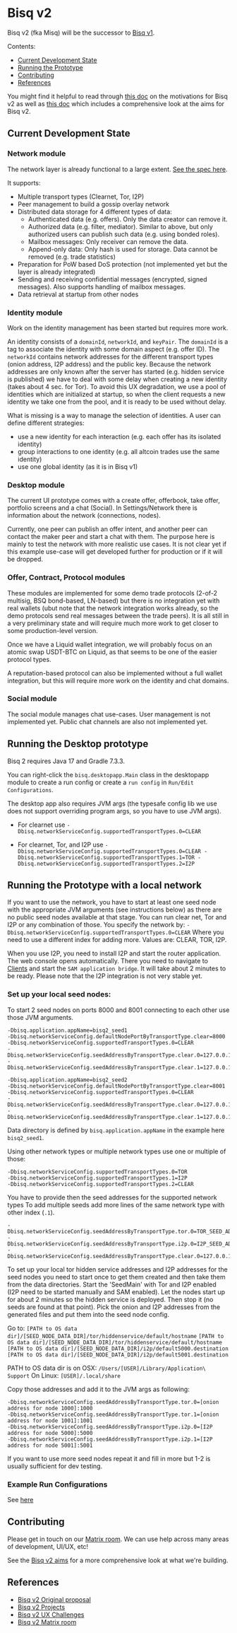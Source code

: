 # Bisq v2

Bisq v2 (fka Misq) will be the successor to [Bisq v1](https://github.com/bisq-network/bisq).

Contents:
- [Current Development State](#current-development-state)
- [Running the Prototype](#running-the-desktop-prototype)
- [Contributing](#contributing)
- [References](#references)

You might find it helpful to read through [this doc](./docs/motivations.md) on the motivations for Bisq v2 as well as [this doc](./docs/aims.md) which includes a comprehensive look at the aims for Bisq v2.

## Current Development State

### Network module

The network layer is already functional to a large extent. [See the spec here](https://github.com/bisq-network/bisq2/blob/main/network/src/main/java/bisq/network/specification.md).

It supports:
- Multiple transport types (Clearnet, Tor, I2P)
- Peer management to build a gossip overlay network
- Distributed data storage for 4 different types of data:
  - Authenticated data (e.g. offers). Only the data creator can remove it.
  - Authorized data (e.g. filter, mediator). Similar to above, but only authorized users can publish such data (e.g. using bonded roles).
  - Mailbox messages: Only receiver can remove the data.
  - Append-only data: Only hash is used for storage. Data cannot be removed (e.g. trade statistics)
- Preparation for PoW based DoS protection (not implemented yet but the layer is already integrated)
- Sending and receiving confidential messages (encrypted, signed messages). Also supports handling of mailbox messages.
- Data retrieval at startup from other nodes

### Identity module

Work on the identity management has been started but requires more work.

An identity consists of a `domainId`, `networkId`, and `keyPair`. The `domainId` is a tag to associate the identity with some domain aspect (e.g. offer ID). The `networkId` contains network addresses for the different transport types (onion address, I2P address) and the public key. 
Because the network addresses are only known after the server has started (e.g. hidden service is published) we have to deal with some delay when creating a new identity (takes about 4 sec. for Tor). To avoid this UX degradation, we use a pool of identities which are initialized at startup, so when the client requests a new identity we take one from the pool, and it is ready to be used without delay. 

What is missing is a way to manage the selection of identities. A user can define different strategies:
- use a new identity for each interaction (e.g. each offer has its isolated identity)
- group interactions to one identity (e.g. all altcoin trades use the same identity)
- use one global identity (as it is in Bisq v1)  

### Desktop module
The current UI prototype comes with a create offer, offerbook, take offer, portfolio screens and a chat (Social).
In Settings/Network there is information about the network (connections, nodes).

Currently, one peer can publish an offer intent, and another peer can contact the maker peer and start a chat with them. The purpose here is mainly to test the network with more realistic use cases. It is not clear yet if this example use-case will get developed further for production or if it will be dropped.

### Offer, Contract, Protocol modules
These modules are implemented for some demo trade protocols (2-of-2 multisig, BSQ bond-based, LN-based) but there is no integration yet with real wallets (ubut note that the network integration works already, so the demo protocols send real messages between the trade peers). It is all still in a very preliminary state and will require much more work to get closer to some production-level version. 

Once we have a Liquid wallet integration, we will probably focus on an atomic swap USDT-BTC on Liquid, as that seems to be one of the easier protocol types.

A reputation-based protocol can also be implemented without a full wallet integration, but this will require more work on the identity and chat domains.

### Social module
The social module manages chat use-cases. User management is not implemented yet. Public chat channels are also not implemented yet. 


## Running the Desktop prototype

Bisq 2 requires Java 17 and Gradle 7.3.3.

You can right-click the `bisq.desktopapp.Main` class in the desktopapp module to create a run config or create
a `run config` in `Run/Edit Configurations`.

The desktop app also requires JVM args (the typesafe config lib we use does not support overriding program args, so you
have to use JVM args).
- For clearnet use
  `-Dbisq.networkServiceConfig.supportedTransportTypes.0=CLEAR`

- For clearnet, Tor, and I2P use
  `-Dbisq.networkServiceConfig.supportedTransportTypes.0=CLEAR -Dbisq.networkServiceConfig.supportedTransportTypes.1=TOR -Dbisq.networkServiceConfig.supportedTransportTypes.2=I2P`

## Running the Prototype with a local network
If you want to use the network, you have to start at least one seed node with the appropriate JVM arguments (see instructions below) as there are no public seed nodes available at that stage. You can run clear net, Tor and I2P or any combination of those.
You specify the network by:
`-Dbisq.networkServiceConfig.supportedTransportTypes.0=CLEAR`
Where you need to use a different index for adding more. Values are: CLEAR, TOR, I2P.

When you use I2P, you need to install I2P and start the router application. The web console opens automatically. There you  need to navigate to [Clients](http://127.0.0.1:7657/configclients) and start the `SAM application bridge`. It will take about 2 minutes to be ready.
Please note that the I2P integration is not very stable yet. 

### Set up your local seed nodes:

To start 2 seed nodes on ports 8000 and 8001 connecting to each other use those JVM arguments.
```
-Dbisq.application.appName=bisq2_seed1 
-Dbisq.networkServiceConfig.defaultNodePortByTransportType.clear=8000 
-Dbisq.networkServiceConfig.supportedTransportTypes.0=CLEAR 
-Dbisq.networkServiceConfig.seedAddressByTransportType.clear.0=127.0.0.1:8000 
-Dbisq.networkServiceConfig.seedAddressByTransportType.clear.1=127.0.0.1:8001 

-Dbisq.application.appName=bisq2_seed2 
-Dbisq.networkServiceConfig.defaultNodePortByTransportType.clear=8001 
-Dbisq.networkServiceConfig.supportedTransportTypes.0=CLEAR 
-Dbisq.networkServiceConfig.seedAddressByTransportType.clear.0=127.0.0.1:8000 
-Dbisq.networkServiceConfig.seedAddressByTransportType.clear.1=127.0.0.1:8001 
```
Data directory is defined by `bisq.application.appName` in the example here `bisq2_seed1`.

Using other network types or multiple network types use one or multiple of those:
```
-Dbisq.networkServiceConfig.supportedTransportTypes.0=TOR 
-Dbisq.networkServiceConfig.supportedTransportTypes.1=I2P 
-Dbisq.networkServiceConfig.supportedTransportTypes.2=CLEAR 
```

You have to provide then the seed addresses for the supported network types
To add multiple seeds add more lines of the same network type with other index (`.1`).
```
-Dbisq.networkServiceConfig.seedAddressByTransportType.tor.0=TOR_SEED_ADDRESS:8000 
-Dbisq.networkServiceConfig.seedAddressByTransportType.i2p.0=I2P_SEED_ADDRESS:5000 
-Dbisq.networkServiceConfig.seedAddressByTransportType.clear.0=127.0.0.1:8000 
```

To set up your local tor hidden service addresses and I2P addresses for the seed nodes you need to start once to get
them created and then take them from the data directories.
Start the 'SeedMain' with Tor and I2P enabled (I2P need to be started manually and SAM enabled).
Let the nodes start up for about 2 minutes so the hidden service is deployed. Then stop it (no seeds are found at that
point).
Pick the onion and I2P addresses from the generated files and put them into the seed node config.

Go to:
`[PATH to OS data dir]/[SEED_NODE_DATA_DIR]/tor/hiddenservice/default/hostname`
`[PATH to OS data dir]/[SEED_NODE_DATA_DIR]/tor/hiddenservice/default/hostname`
`[PATH to OS data dir]/[SEED_NODE_DATA_DIR]/i2p/default5000.destination`
`[PATH to OS data dir]/[SEED_NODE_DATA_DIR]/i2p/default5001.destination`

PATH to OS data dir is on OSX:
`/Users/[USER]/Library/Application\ Support`
On Linux:
`[USER]/.local/share`

Copy those addresses and add it to the JVM args as following:

```
-Dbisq.networkServiceConfig.seedAddressByTransportType.tor.0=[onion address for node 1000]:1000
-Dbisq.networkServiceConfig.seedAddressByTransportType.tor.1=[onion address for node 1001]:1001
-Dbisq.networkServiceConfig.seedAddressByTransportType.i2p.0=[I2P address for node 5000]:5000
-Dbisq.networkServiceConfig.seedAddressByTransportType.i2p.1=[I2P address for node 5001]:5001
```

If you want to use more seed nodes repeat it and fill in more but 1-2 is usually sufficient for dev testing.

### Example Run Configurations

See [here](docs/sample-run-configs.md)


## Contributing

Please get in touch on our [Matrix room](https://matrix.to/#/#bisq.v2.dev:bitcoin.kyoto). We can use help across many areas of development, UI/UX, etc!

See the [Bisq v2 aims](./docs/aims.md) for a more comprehensive look at what we're building.

## References
- [Bisq v2 Original proposal](https://github.com/bisq-network/proposals/issues/330)
- [Bisq v2 Projects](https://github.com/bisq-network/projects/issues/51)
- [Bisq v2 UX Challenges](https://github.com/bisq-network/bisq/discussions/5959)
- [Bisq v2 Matrix room](https://matrix.to/#/#bisq.v2.dev:bitcoin.kyoto)
